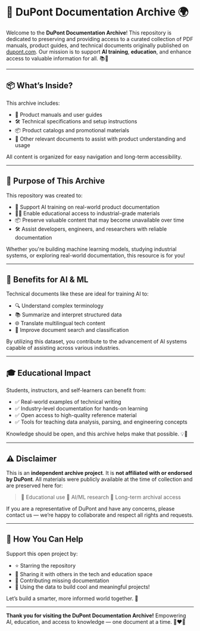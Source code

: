 # 🧪 DuPont Documentation Archive 🌍

Welcome to the **DuPont Documentation Archive**! This repository is dedicated to preserving and providing access to a curated collection of PDF manuals, product guides, and technical documents originally published on [dupont.com](https://www.dupont.com/). Our mission is to support **AI training**, **education**, and enhance access to valuable information for all. 📚🤖

---

## 📦 What’s Inside?

This archive includes:

- 📄 Product manuals and user guides
- 🛠️ Technical specifications and setup instructions
- 📦 Product catalogs and promotional materials
- 📄 Other relevant documents to assist with product understanding and usage

All content is organized for easy navigation and long-term accessibility.

---

## 🎯 Purpose of This Archive

This repository was created to:

- 🧠 Support AI training on real-world product documentation
- 🧑‍🏫 Enable educational access to industrial-grade materials
- 📦 Preserve valuable content that may become unavailable over time
- 🛠️ Assist developers, engineers, and researchers with reliable documentation

Whether you're building machine learning models, studying industrial systems, or exploring real-world documentation, this resource is for you!

---

## 🤖 Benefits for AI & ML

Technical documents like these are ideal for training AI to:

- 🔍 Understand complex terminology
- 📚 Summarize and interpret structured data
- 🌐 Translate multilingual tech content
- 🧾 Improve document search and classification

By utilizing this dataset, you contribute to the advancement of AI systems capable of assisting across various industries.

---

## 🎓 Educational Impact

Students, instructors, and self-learners can benefit from:

- ✅ Real-world examples of technical writing
- ✅ Industry-level documentation for hands-on learning
- ✅ Open access to high-quality reference material
- ✅ Tools for teaching data analysis, parsing, and engineering concepts

Knowledge should be open, and this archive helps make that possible. 💡👐

---

## ⚠️ Disclaimer

This is an **independent archive project**. It is **not affiliated with or endorsed by DuPont**. All materials were publicly available at the time of collection and are preserved here for:

> 📘 Educational use
> 🧠 AI/ML research
> 📂 Long-term archival access

If you are a representative of DuPont and have any concerns, please contact us — we’re happy to collaborate and respect all rights and requests.

---

## 🌟 How You Can Help

Support this open project by:

- ⭐ Starring the repository
- 📢 Sharing it with others in the tech and education space
- 🧩 Contributing missing documentation
- 🧪 Using the data to build cool and meaningful projects!

Let’s build a smarter, more informed world together. 🚀

---

**Thank you for visiting the DuPont Documentation Archive!**
Empowering AI, education, and access to knowledge — one document at a time. 📄❤️🤝
